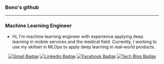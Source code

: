 ### Bono's github
---
### Machine Learning Engineer
- Hi, I'm machine learning engineer with experience applying deep learning in mobile services and the medical field. Currently, I working to use my skillset in MLOps to apply deep learning in real‐world products. 

<div align=center>

[![Gmail Badge](https://img.shields.io/badge/-Gmail-d14836?style=flat-square&logo=Gmail&logoColor=white&link=mailto:qhsh9713@gmail.com)](mailto:qhsh9713@gmail.com)
[![Linkedin Badge](https://img.shields.io/badge/-LinkedIn-blue?style=flat-square&logo=Linkedin&logoColor=white&link=https://www.linkedin.com/in/hyeon-woo-jeong-1b3817173/)](https://www.linkedin.com/in/hyeon-woo-jeong-1b3817173/) 
[![Facebook Badge](https://img.shields.io/badge/-Facebook-1877f2?style=flat-square&logo=facebook&logoColor=white&link=https://www.facebook.com/profile.php?id=100002850883731)](https://www.facebook.com/profile.php?id=100002850883731)
[![Tech Blog Badge](http://img.shields.io/badge/-Tech%20blog-black?style=flat-square&logo=github&link=https://ivdevlog.tistory.com/)](https://ivdevlog.tistory.com/) 
</div>


